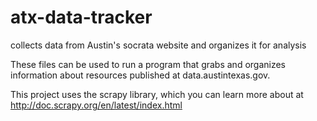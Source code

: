 # atx-data-tracker
collects data from Austin's socrata website and organizes it for analysis

These files can be used to run a program that grabs and organizes information about resources published at data.austintexas.gov.

This project uses the scrapy library, which you can learn more about at http://doc.scrapy.org/en/latest/index.html
